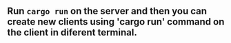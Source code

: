 

## Run `cargo run` on the server and then you can create new clients using 'cargo run' command on the client in diferent terminal. 


